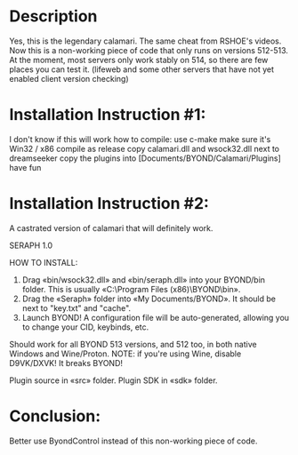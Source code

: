 # Description
Yes, this is the legendary calamari. The same cheat from RSHOE's videos. Now this is a non-working piece of code that only runs on versions 512-513. At the moment, most servers only work stably on 514, so there are few places you can test it. (lifeweb and some other servers that have not yet enabled client version checking)


# Installation Instruction #1:
I don't know if this will work
how to compile:
 use c-make
 make sure it's Win32 / x86
 compile as release
 copy calamari.dll and wsock32.dll next to dreamseeker
 copy the plugins into [Documents/BYOND/Calamari/Plugins]
 have fun

# Installation Instruction #2:
 A castrated version of calamari that will definitely work.
 
 SERAPH 1.0

HOW TO INSTALL:
 1. Drag «bin/wsock32.dll» and «bin/seraph.dll» into your BYOND/bin folder. This is usually «C:\Program Files (x86)\BYOND\bin».
 2. Drag the «Seraph» folder into «My Documents/BYOND». It should be next to "key.txt" and "cache".
 3. Launch BYOND! A configuration file will be auto-generated, allowing you to change your CID, keybinds, etc.

Should work for all BYOND 513 versions, and 512 too, in both native Windows and Wine/Proton.
	NOTE: if you're using Wine, disable D9VK/DXVK! It breaks BYOND!

Plugin source in «src» folder.
Plugin SDK in «sdk» folder.


# Conclusion:
Better use ByondControl instead of this non-working piece of code.
